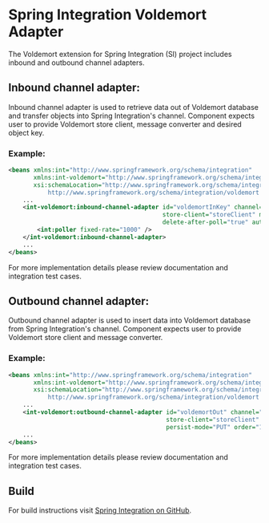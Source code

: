 Spring Integration Voldemort Adapter
====================================

The Voldemort extension for Spring Integration (SI) project includes inbound
and outbound channel adapters.

Inbound channel adapter:
-----------------------------------------------------------------------------
Inbound channel adapter is used to retrieve data out of Voldemort database
and transfer objects into Spring Integration's channel. Component expects
user to provide Voldemort store client, message converter and desired object
key.

### Example:
~~~~~xml
<beans xmlns:int="http://www.springframework.org/schema/integration"
       xmlns:int-voldemort="http://www.springframework.org/schema/integration/voldemort"
       xsi:schemaLocation="http://www.springframework.org/schema/integration http://www.springframework.org/schema/integration/spring-integration.xsd
           http://www.springframework.org/schema/integration/voldemort http://www.springframework.org/schema/integration/voldemort/spring-integration-voldemort.xsd">
    ...
    <int-voldemort:inbound-channel-adapter id="voldemortInKey" channel="voldemortInboundChannel" search-key="lukasz"
                                           store-client="storeClient" message-converter="messageConverter"
                                           delete-after-poll="true" auto-startup="true">
        <int:poller fixed-rate="1000" />
    </int-voldemort:inbound-channel-adapter>
    ...
</beans>
~~~~~

For more implementation details please review documentation and integration
test cases.

Outbound channel adapter:
-----------------------------------------------------------------------------
Outbound channel adapter is used to insert data into Voldemort database
from Spring Integration's channel. Component expects user to provide
Voldemort store client and message converter.

### Example:
~~~~~xml
<beans xmlns:int="http://www.springframework.org/schema/integration"
       xmlns:int-voldemort="http://www.springframework.org/schema/integration/voldemort"
       xsi:schemaLocation="http://www.springframework.org/schema/integration http://www.springframework.org/schema/integration/spring-integration.xsd
           http://www.springframework.org/schema/integration/voldemort http://www.springframework.org/schema/integration/voldemort/spring-integration-voldemort.xsd">
    ...
    <int-voldemort:outbound-channel-adapter id="voldemortOut" channel="voldemortOutboundChannel"
                                            store-client="storeClient" message-converter="messageConverter"
                                            persist-mode="PUT" order="1" auto-startup="true" />
    ...
</beans>
~~~~~

For more implementation details please review documentation and integration
test cases.

Build
-----------------------------------------------------------------------------
For build instructions visit [Spring Integration on GitHub](https://github.com/SpringSource/spring-integration).